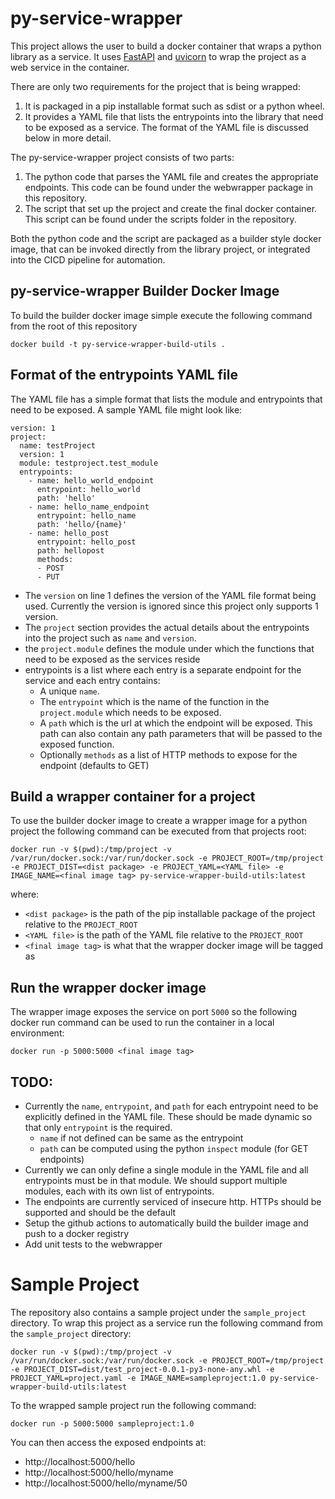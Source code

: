 # py-service-wrapper

This project allows the user to build a docker container that wraps a python library as a service. It uses [FastAPI](https://fastapi.tiangolo.com/) and [uvicorn](https://www.uvicorn.org/) to wrap the project as a web service in the container.

There are only two requirements for the project that is being wrapped:
1. It is packaged in a pip installable format such as sdist or a python wheel.
2. It provides a YAML file that lists the entrypoints into the library that need to be exposed as a service. The format of the YAML file is discussed below in more detail.

The py-service-wrapper project consists of two parts:

1. The python code that parses the YAML file and creates the appropriate endpoints. This code can be found under the webwrapper package in this repository.
2. The script that set up the project and create the final docker container. This script can be found under the scripts folder in the repository.

Both the python code and the script are packaged as a builder style docker image, that can be invoked directly from the library project, or integrated into the CICD pipeline for automation.

## py-service-wrapper Builder Docker Image
To build the builder docker image simple execute the following command from the root of this repository

`docker build -t py-service-wrapper-build-utils .`

## Format of the entrypoints YAML file
The YAML file has a simple format that lists the module and entrypoints that need to be exposed. A sample YAML file might look like:
```
version: 1
project:
  name: testProject
  version: 1
  module: testproject.test_module
  entrypoints:
    - name: hello_world_endpoint
      entrypoint: hello_world
      path: 'hello'
    - name: hello_name_endpoint
      entrypoint: hello_name
      path: 'hello/{name}'
    - name: hello_post
      entrypoint: hello_post
      path: hellopost
      methods: 
      - POST
      - PUT
```
- The `version` on line 1 defines the version of the YAML file format being used. Currently the version is ignored since this project only supports 1 version.
- The `project` section provides the actual details about the entrypoints into the project such as `name` and `version`.
- the `project.module` defines the module under which the functions that need to be exposed as the services reside
- entrypoints is a list where each entry is a separate endpoint for the service and each entry contains:
  - A unique `name`.
  - The `entrypoint` which is the name of the function in the `project.module` which needs to be exposed.
  - A `path` which is the url at which the endpoint will be exposed. This path can also contain any path parameters that will be passed to the exposed function.
  - Optionally `methods` as a list of HTTP methods to expose for the endpoint (defaults to GET)

## Build a wrapper container for a project
To use the builder docker image to create a wrapper image for a python project the following command can be executed from that projects root:

`docker run -v $(pwd):/tmp/project -v /var/run/docker.sock:/var/run/docker.sock -e PROJECT_ROOT=/tmp/project -e PROJECT_DIST=<dist package> -e PROJECT_YAML=<YAML file> -e IMAGE_NAME=<final image tag> py-service-wrapper-build-utils:latest`

where:
- `<dist package>` is the path of the pip installable package of the project relative to the `PROJECT_ROOT`
- `<YAML file>` is the path of the YAML file relative to the `PROJECT_ROOT`
- `<final image tag>` is what that the wrapper docker image will be tagged as

## Run the wrapper docker image
The wrapper image exposes the service on port `5000` so the following docker run command can be used to run the container in a local environment:

`docker run -p 5000:5000 <final image tag>`

## TODO:
- Currently the `name`, `entrypoint`, and `path` for each entrypoint need to be explicitly defined in the YAML file. These should be made dynamic so that only `entrypoint` is the required.
  - `name` if not defined can be same as the entrypoint
  - `path` can be computed using the python `inspect` module (for GET endpoints)
- Currently we can only define a single module in the YAML file and all entrypoints must be in that module. We should support multiple modules, each with its own list of entrypoints.
- The endpoints are currently serviced of insecure http. HTTPs should be supported and should be the default
- Setup the github actions to automatically build the builder image and push to a docker registry
- Add unit tests to the webwrapper

# Sample Project
The repository also contains a sample project under the `sample_project` directory. To wrap this project as a service run the following command from the `sample_project` directory:

`docker run -v $(pwd):/tmp/project -v /var/run/docker.sock:/var/run/docker.sock -e PROJECT_ROOT=/tmp/project -e PROJECT_DIST=dist/test_project-0.0.1-py3-none-any.whl -e PROJECT_YAML=project.yaml -e IMAGE_NAME=sampleproject:1.0 py-service-wrapper-build-utils:latest`

To the wrapped sample project run the following command:

`docker run -p 5000:5000 sampleproject:1.0`

You can then access the exposed endpoints at:
- http://localhost:5000/hello
- http://localhost:5000/hello/myname
- http://localhost:5000/hello/myname/50
